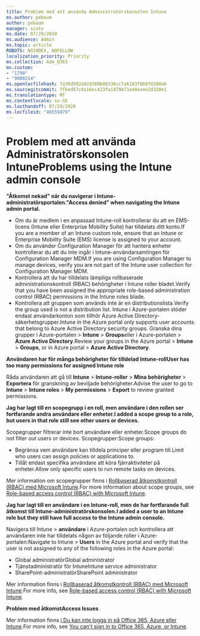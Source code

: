 ```yaml
---
title: Problem med att använda Administratörskonsolen Intune
ms.author: pebaum
author: pebaum
manager: scotv
ms.date: 07/29/2020
ms.audience: Admin
ms.topic: article
ROBOTS: NOINDEX, NOFOLLOW
localization_priority: Priority
ms.collection: Adm_O365
ms.custom:
- "1790"
- "9000214"
ms.openlocfilehash: 7a36d502a92d360b06336ccfa6183f666f0260ab
ms.sourcegitcommit: ffbed67c0a16ec423fa1d79b71e48ea4e2d320e1
ms.translationtype: MT
ms.contentlocale: sv-SE
ms.lasthandoff: 07/29/2020
ms.locfileid: "46555879"
---
```

# <a name="problems-using-the-intune-admin-console"></a><span data-ttu-id="3f989-102">Problem med att använda Administratörskonsolen Intune</span><span class="sxs-lookup"><span data-stu-id="3f989-102">Problems using the Intune admin console</span></span>

<span data-ttu-id="3f989-103">**"Åtkomst nekad" när du navigerar i Intune-administratörsportalen.**</span><span class="sxs-lookup"><span data-stu-id="3f989-103">**"Access denied" when navigating the Intune admin portal.**</span></span>

- <span data-ttu-id="3f989-104">Om du är medlem i en anpassad Intune-roll kontrollerar du att en EMS-licens (Intune eller Enterprise Mobility Suite) har tilldelats ditt konto.</span><span class="sxs-lookup"><span data-stu-id="3f989-104">If you are a member of an Intune custom role, ensure that an Intune or Enterprise Mobility Suite (EMS) license is assigned to your account.</span></span>
- <span data-ttu-id="3f989-105">Om du använder Configuration Manager för att hantera enheter kontrollerar du att du inte ingår i Intune-användarsamlingen för Configuration Manager MDM.</span><span class="sxs-lookup"><span data-stu-id="3f989-105">If you are using Configuration Manager to manage devices, verify you are not part of the Intune user collection for Configuration Manager MDM.</span></span>
- <span data-ttu-id="3f989-106">Kontrollera att du har tilldelats lämpliga rollbaserade administrationskontroll (RBAC) behörigheter i Intune roller bladet.</span><span class="sxs-lookup"><span data-stu-id="3f989-106">Verify that you have been assigned the appropriate role-based administration control (RBAC) permissions in the Intune roles blade.</span></span>
- <span data-ttu-id="3f989-107">Kontrollera att gruppen som används inte är en distributionslista.</span><span class="sxs-lookup"><span data-stu-id="3f989-107">Verify the group used is not a distribution list.</span></span> <span data-ttu-id="3f989-108">Intune i Azure-portalen stöder endast användarkonton som tillhör Azure Active Directory-säkerhetsgrupper.</span><span class="sxs-lookup"><span data-stu-id="3f989-108">Intune in the Azure portal only supports user accounts that belong to Azure Active Directory security groups.</span></span> <span data-ttu-id="3f989-109">Granska dina grupper i Azure-portalen > **Intune**  >  **Groups**eller i Azure-portalen > **Azure Active Directory**.</span><span class="sxs-lookup"><span data-stu-id="3f989-109">Review your groups in the Azure portal > **Intune** > **Groups**, or in Azure portal > **Azure Active Directory**.</span></span>

<span data-ttu-id="3f989-110">**Användaren har för många behörigheter för tilldelad Intune-roll**</span><span class="sxs-lookup"><span data-stu-id="3f989-110">**User has too many permissions for assigned Intune role**</span></span>

<span data-ttu-id="3f989-111">Råda användaren att gå till **Intune**  >  **Intune-roller**  >  **Mina behörigheter**  >  **Exportera** för granskning av beviljade behörigheter.</span><span class="sxs-lookup"><span data-stu-id="3f989-111">Advise the user to go to **Intune** > **Intune roles** > **My permissions** > **Export** to review granted permissions.</span></span>

<span data-ttu-id="3f989-112">**Jag har lagt till en scopegrupp i en roll, men användare i den rollen ser fortfarande andra användare eller enheter.**</span><span class="sxs-lookup"><span data-stu-id="3f989-112">**I added a scope group to a role, but users in that role still see other users or devices.**</span></span>

<span data-ttu-id="3f989-113">Scopegrupper filtrerar inte bort användare eller enheter.</span><span class="sxs-lookup"><span data-stu-id="3f989-113">Scope groups do not filter out users or devices.</span></span> <span data-ttu-id="3f989-114">Scopegrupper:</span><span class="sxs-lookup"><span data-stu-id="3f989-114">Scope groups:</span></span>

- <span data-ttu-id="3f989-115">Begränsa vem användare kan tilldela principer eller program till.</span><span class="sxs-lookup"><span data-stu-id="3f989-115">Limit who users can assign policies or applications to.</span></span>
- <span data-ttu-id="3f989-116">Tillåt endast specifika användare att köra fjärraktiviteter på enheter.</span><span class="sxs-lookup"><span data-stu-id="3f989-116">Allow only specific users to run remote tasks on devices.</span></span>

<span data-ttu-id="3f989-117">Mer information om scopegrupper finns i [Rollbaserad åtkomstkontroll (RBAC) med Microsoft Intune](https://docs.microsoft.com/intune/role-based-access-control).</span><span class="sxs-lookup"><span data-stu-id="3f989-117">For more information about scope groups, see  [Role-based access control (RBAC) with Microsoft Intune](https://docs.microsoft.com/intune/role-based-access-control).</span></span>

<span data-ttu-id="3f989-118">**Jag har lagt till en användare i en Intune-roll, men de har fortfarande full åtkomst till Intune-administratörskonsolen.**</span><span class="sxs-lookup"><span data-stu-id="3f989-118">**I added a user to an Intune role but they still have full access to the Intune admin console.**</span></span>

<span data-ttu-id="3f989-119">Navigera till Intune > **användare** i Azure-portalen och kontrollera att användaren inte har tilldelats någon av följande roller i Azure-portalen:</span><span class="sxs-lookup"><span data-stu-id="3f989-119">Navigate to Intune > **Users** in the Azure portal and verify that the user is not assigned to any of the following roles in the Azure portal:</span></span>

- <span data-ttu-id="3f989-120">Global administratör</span><span class="sxs-lookup"><span data-stu-id="3f989-120">Global administrator</span></span>
- <span data-ttu-id="3f989-121">Tjänstadministratör för Intune</span><span class="sxs-lookup"><span data-stu-id="3f989-121">Intune service administrator</span></span>
- <span data-ttu-id="3f989-122">SharePoint-administratör</span><span class="sxs-lookup"><span data-stu-id="3f989-122">SharePoint administrator</span></span>

<span data-ttu-id="3f989-123">Mer information finns i [Rollbaserad åtkomstkontroll (RBAC) med Microsoft Intune](https://docs.microsoft.com/intune/role-based-access-control).</span><span class="sxs-lookup"><span data-stu-id="3f989-123">For more info, see [Role-based access control (RBAC) with Microsoft Intune](https://docs.microsoft.com/intune/role-based-access-control).</span></span>

<span data-ttu-id="3f989-124">**Problem med åtkomst**</span><span class="sxs-lookup"><span data-stu-id="3f989-124">**Access Issues**</span></span>

<span data-ttu-id="3f989-125">Mer information finns [i Du kan inte logga in på Office 365, Azure eller Intune](https://support.microsoft.com/help/2412085/you-can-t-sign-in-to-office-365-azure-or-intune).</span><span class="sxs-lookup"><span data-stu-id="3f989-125">For more info, see [You can't sign in to Office 365, Azure, or Intune](https://support.microsoft.com/help/2412085/you-can-t-sign-in-to-office-365-azure-or-intune).</span></span>
